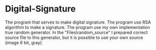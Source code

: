 # Digital-Signature
The program that serves to make digital signature. The program use RSA algorithm to make a signature.
The program use my own implementation true random generator. In the "Files\random_source" I prepared correct source file to this generator, but it is possible to use your own source (image 8 bit, gray). 

